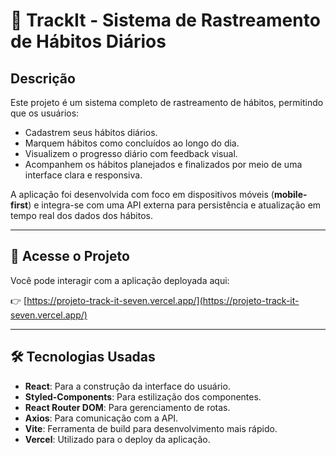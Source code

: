 # 📆 TrackIt - Sistema de Rastreamento de Hábitos Diários

## Descrição  
Este projeto é um sistema completo de rastreamento de hábitos, permitindo que os usuários:

- Cadastrem seus hábitos diários.
- Marquem hábitos como concluídos ao longo do dia.
- Visualizem o progresso diário com feedback visual.
- Acompanhem os hábitos planejados e finalizados por meio de uma interface clara e responsiva.

A aplicação foi desenvolvida com foco em dispositivos móveis (**mobile-first**) e integra-se com uma API externa para persistência e atualização em tempo real dos dados dos hábitos.

---

## 🔗 Acesse o Projeto  
Você pode interagir com a aplicação deployada aqui:

👉 [https://projeto-track-it-seven.vercel.app/](https://projeto-track-it-seven.vercel.app/)

---

## 🛠️ Tecnologias Usadas
- **React**: Para a construção da interface do usuário.  
- **Styled-Components**: Para estilização dos componentes.  
- **React Router DOM**: Para gerenciamento de rotas.  
- **Axios**: Para comunicação com a API.  
- **Vite**: Ferramenta de build para desenvolvimento mais rápido.  
- **Vercel**: Utilizado para o deploy da aplicação.
